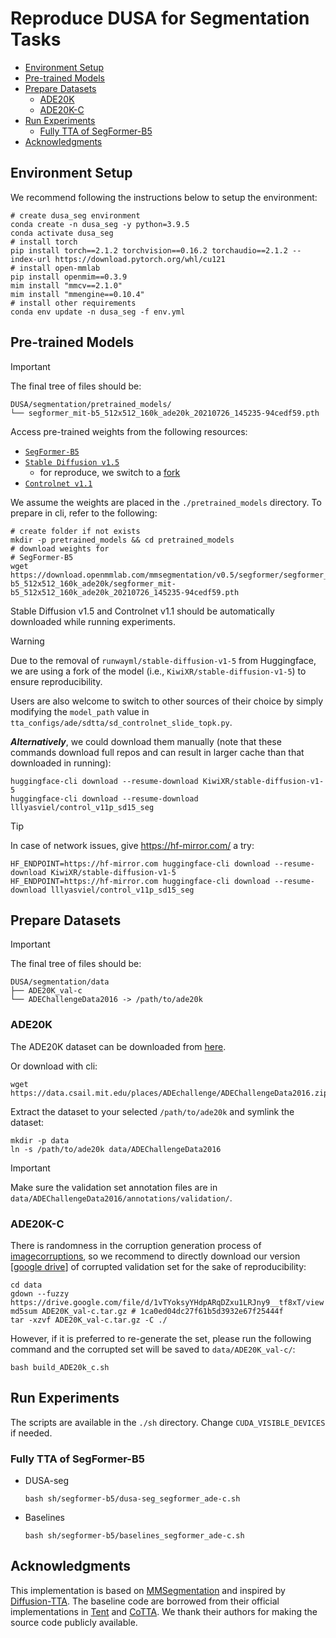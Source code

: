 # Reproduce DUSA for Segmentation Tasks

<!-- TOC -->

- [Environment Setup](#environment-setup)
- [Pre-trained Models](#pre-trained-models)
- [Prepare Datasets](#prepare-datasets)
  - [ADE20K](#ade20k)
  - [ADE20K-C](#ade20k-c)
- [Run Experiments](#run-experiments)
  - [Fully TTA of SegFormer-B5](#fully-tta-of-segformer-b5)
- [Acknowledgments](#acknowledgments)

<!-- /TOC -->

## Environment Setup

We recommend following the instructions below to setup the environment:

```shell
# create dusa_seg environment
conda create -n dusa_seg -y python=3.9.5
conda activate dusa_seg
# install torch
pip install torch==2.1.2 torchvision==0.16.2 torchaudio==2.1.2 --index-url https://download.pytorch.org/whl/cu121
# install open-mmlab
pip install openmim==0.3.9
mim install "mmcv==2.1.0"
mim install "mmengine==0.10.4"
# install other requirements
conda env update -n dusa_seg -f env.yml
```

## Pre-trained Models

> [!IMPORTANT]
> The final tree of files should be:
>
> ```text
> DUSA/segmentation/pretrained_models/
> └── segformer_mit-b5_512x512_160k_ade20k_20210726_145235-94cedf59.pth
> ```

Access pre-trained weights from the following resources:

- [`SegFormer-B5`](https://download.openmmlab.com/mmsegmentation/v0.5/segformer/segformer_mit-b5_512x512_160k_ade20k/segformer_mit-b5_512x512_160k_ade20k_20210726_145235-94cedf59.pth)
- [`Stable Diffusion v1.5`](https://huggingface.co/runwayml/stable-diffusion-v1-5)
  - for reproduce, we switch to a [fork](https://huggingface.co/KiwiXR/stable-diffusion-v1-5)
- [`Controlnet v1.1`](https://huggingface.co/lllyasviel/control_v11p_sd15_seg)

We assume the weights are placed in the `./pretrained_models` directory. To prepare in cli, refer to the following:

```shell
# create folder if not exists
mkdir -p pretrained_models && cd pretrained_models
# download weights for
# SegFormer-B5
wget https://download.openmmlab.com/mmsegmentation/v0.5/segformer/segformer_mit-b5_512x512_160k_ade20k/segformer_mit-b5_512x512_160k_ade20k_20210726_145235-94cedf59.pth
```

Stable Diffusion v1.5 and Controlnet v1.1 should be automatically downloaded while running experiments.

> [!WARNING]
> Due to the removal of `runwayml/stable-diffusion-v1-5` from Huggingface, we are using a fork of the model (i.e., `KiwiXR/stable-diffusion-v1-5`) to ensure reproducibility.
>
> Users are also welcome to switch to other sources of their choice by simply modifying the `model_path` value in `tta_configs/ade/sdtta/sd_controlnet_slide_topk.py`.

***Alternatively***, we could download them manually (note that these commands download full repos and can result in larger cache than that downloaded in running):

```shell
huggingface-cli download --resume-download KiwiXR/stable-diffusion-v1-5
huggingface-cli download --resume-download lllyasviel/control_v11p_sd15_seg
```

> [!TIP]
> In case of network issues, give <https://hf-mirror.com/> a try:
>
> ```shell
> HF_ENDPOINT=https://hf-mirror.com huggingface-cli download --resume-download KiwiXR/stable-diffusion-v1-5
> HF_ENDPOINT=https://hf-mirror.com huggingface-cli download --resume-download lllyasviel/control_v11p_sd15_seg
> ```

## Prepare Datasets

> [!IMPORTANT]
> The final tree of files should be:
>
> ```text
> DUSA/segmentation/data
> ├── ADE20K_val-c
> └── ADEChallengeData2016 -> /path/to/ade20k
> ```

### ADE20K

The ADE20K dataset can be downloaded from [here](https://data.csail.mit.edu/places/ADEchallenge/ADEChallengeData2016.zip).

Or download with cli:

```shell
wget https://data.csail.mit.edu/places/ADEchallenge/ADEChallengeData2016.zip
```

Extract the dataset to your selected `/path/to/ade20k` and symlink the dataset:

```shell
mkdir -p data
ln -s /path/to/ade20k data/ADEChallengeData2016
```

> [!IMPORTANT]
> Make sure the validation set annotation files are in `data/ADEChallengeData2016/annotations/validation/`.

### ADE20K-C

There is randomness in the corruption generation process of [imagecorruptions](https://github.com/bethgelab/imagecorruptions), so we recommend to directly download our version [[google drive](https://drive.google.com/file/d/1vTYoksyYHdpARqDZxu1LRJny9__tf8xT/view)] of corrupted validation set for the sake of reproducibility:

```shell
cd data
gdown --fuzzy https://drive.google.com/file/d/1vTYoksyYHdpARqDZxu1LRJny9__tf8xT/view
md5sum ADE20K_val-c.tar.gz # 1ca0ed04dc27f61b5d3932e67f25444f
tar -xzvf ADE20K_val-c.tar.gz -C ./
```

However, if it is preferred to re-generate the set, please run the following command and the corrupted set will be saved to `data/ADE20K_val-c/`:

```shell
bash build_ADE20k_c.sh
```

## Run Experiments

The scripts are available in the `./sh` directory. Change `CUDA_VISIBLE_DEVICES` if needed.

### Fully TTA of SegFormer-B5

- DUSA-seg

  ```shell
  bash sh/segformer-b5/dusa-seg_segformer_ade-c.sh
  ```

- Baselines

  ```shell
  bash sh/segformer-b5/baselines_segformer_ade-c.sh
  ```

## Acknowledgments

This implementation is based on [MMSegmentation](https://github.com/open-mmlab/mmsegmentation) and inspired by [Diffusion-TTA](https://github.com/mihirp1998/Diffusion-TTA). The baseline code are borrowed from their official implementations in [Tent](https://github.com/DequanWang/tent) and [CoTTA](https://github.com/qinenergy/cotta). We thank their authors for making the source code publicly available.
